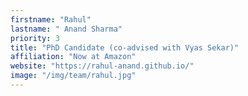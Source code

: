 ```yaml
---
firstname: "Rahul"
lastname: " Anand Sharma"
priority: 3
title: "PhD Candidate (co-advised with Vyas Sekar)"
affiliation: "Now at Amazon"
website: "https://rahul-anand.github.io/"
image: "/img/team/rahul.jpg"
---
```

